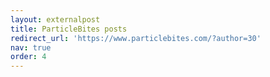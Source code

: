 ```yaml
---
layout: externalpost
title: ParticleBites posts
redirect_url: 'https://www.particlebites.com/?author=30'
nav: true
order: 4
---
```


